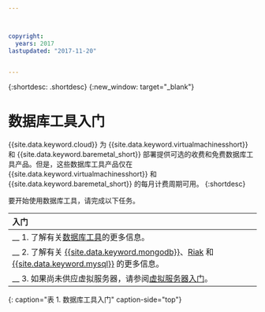 ```yaml
---



copyright:
  years: 2017
lastupdated: "2017-11-20"


---
```


{:shortdesc: .shortdesc}
{:new_window: target="_blank"}

# 数据库工具入门

{{site.data.keyword.cloud}} 为 {{site.data.keyword.virtualmachinesshort}} 和 {{site.data.keyword.baremetal_short}} 部署提供可选的收费和免费数据库工具产品。但是，这些数据库工具产品仅在 {{site.data.keyword.virtualmachinesshort}} 和 {{site.data.keyword.baremetal_short}} 的每月计费周期可用。
{:shortdesc}

要开始使用数据库工具，请完成以下任务。

| 入门|
|:------------------|
| __ 1. 了解有关[数据库工具](database-tools-about.html)的更多信息。|
| __ 2. 了解有关 [{{site.data.keyword.mongodb}}](mongodb-topic-description.html)、[Riak](riak.html) 和 [{{site.data.keyword.mysql}}](postgresql-security-best-practices.html) 的更多信息。|
| __ 3. 如果尚未供应虚拟服务器，请参阅[虚拟服务器入门](docs/vsi/vsi_index.html)。|
{: caption="表 1. 数据库工具入门" caption-side="top"}
